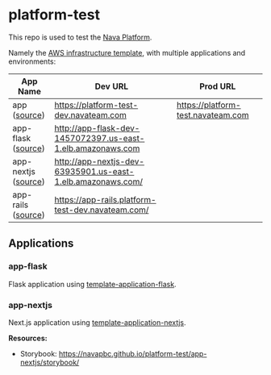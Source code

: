 # platform-test

This repo is used to test the [Nava Platform](https://github.com/navapbc/platform).

Namely the [AWS infrastructure
template](https://github.com/navapbc/template-infra), with multiple applications
and environments:

| App Name                                                                                     | Dev URL                                           | Prod URL                           |
|----------------------------------------------------------------------------------------------|---------------------------------------------------|------------------------------------|
| app <br /> ([source](https://github.com/navapbc/template-infra/tree/main/template-only-app)) | https://platform-test-dev.navateam.com            | https://platform-test.navateam.com |
| app-flask <br /> ([source](http://app-flask-dev-1457072397.us-east-1.elb.amazonaws.com))           | http://app-flask-dev-1457072397.us-east-1.elb.amazonaws.com |                                    |
| app-nextjs <br /> ([source](http://app-nextjs-dev-63935901.us-east-1.elb.amazonaws.com))         | http://app-nextjs-dev-63935901.us-east-1.elb.amazonaws.com/ |                                    |
| app-rails <br /> ([source](https://github.com/navapbc/template-application-rails))           | https://app-rails.platform-test-dev.navateam.com/ |                                    |

## Applications

### app-flask

Flask application using [template-application-flask](https://github.com/navapbc/template-application-flask).

### app-nextjs

Next.js application using [template-application-nextjs](https://github.com/navapbc/template-application-nextjs).

**Resources:**
- Storybook: https://navapbc.github.io/platform-test/app-nextjs/storybook/

